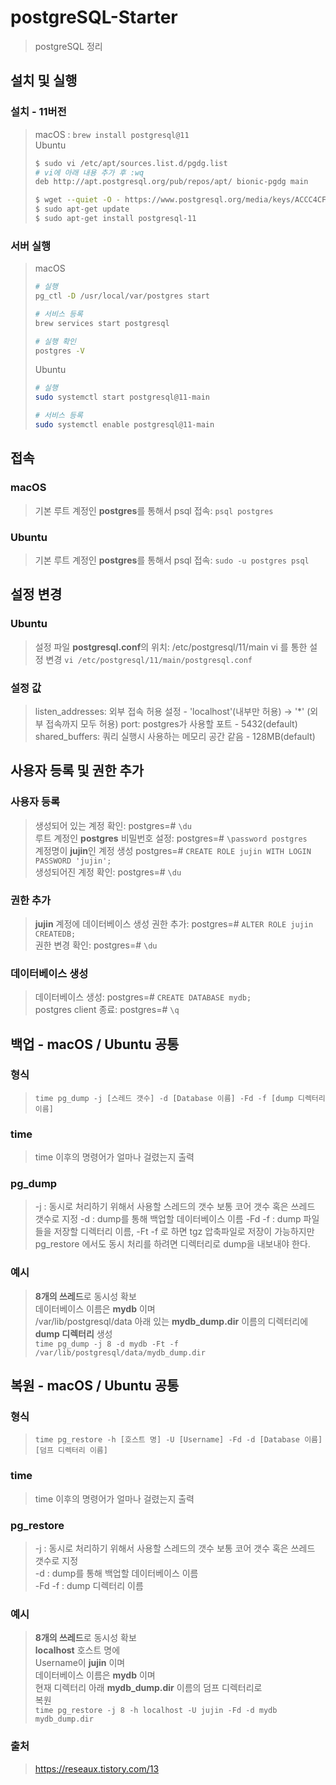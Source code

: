 # postgreSQL-Starter
> postgreSQL 정리
 
## 설치 및 실행
### 설치 - 11버전
> macOS : `brew install postgresql@11`  
> Ubuntu
> ```bash
> $ sudo vi /etc/apt/sources.list.d/pgdg.list
> # vi에 아래 내용 추가 후 :wq 
> deb http://apt.postgresql.org/pub/repos/apt/ bionic-pgdg main
> 
> $ wget --quiet -O - https://www.postgresql.org/media/keys/ACCC4CF8.asc | sudo apt-key add -
> $ sudo apt-get update
> $ sudo apt-get install postgresql-11
> ```

### 서버 실행
> macOS  
> ```bash
> # 실행
> pg_ctl -D /usr/local/var/postgres start
> 
> # 서비스 등록
> brew services start postgresql
> 
> # 실행 확인
> postgres -V
> ```
> Ubuntu  
> ```bash
> # 실행
> sudo systemctl start postgresql@11-main
> 
> # 서비스 등록
> sudo systemctl enable postgresql@11-main
> ```

## 접속
### macOS
> 기본 루트 계정인 <b>postgres</b>를 통해서 psql 접속: `psql postgres`  

### Ubuntu
> 기본 루트 계정인 <b>postgres</b>를 통해서 psql 접속: `sudo -u postgres psql`  

## 설정 변경
### Ubuntu
> 설정 파일 <b>postgresql.conf</b>의 위치: /etc/postgresql/11/main
> vi 를 통한 설정 변경
> `vi /etc/postgresql/11/main/postgresql.conf`

### 설정 값
> listen_addresses: 외부 접속 허용 설정 - 'localhost'(내부만 허용) -> '*' (외부 접속까지 모두 허용)
> port: postgres가 사용할 포트 - 5432(default) 
> shared_buffers: 쿼리 실행시 사용하는 메모리 공간 같음 - 128MB(default)

## 사용자 등록 및 권한 추가
### 사용자 등록
> 생성되어 있는 계정 확인: postgres=# `\du`  
> 루트 계정인 <b>postgres</b> 비밀번호 설정: postgres=# `\password postgres`  
> 계정명이 <b>jujin</b>인 계정 생성 postgres=# `CREATE ROLE jujin WITH LOGIN PASSWORD 'jujin';`  
> 생성되어진 계정 확인: postgres=# `\du`  

### 권한 추가
> <b>jujin</b> 계정에 데이터베이스 생성 권한 추가: postgres=# `ALTER ROLE jujin CREATEDB;`  
> 권한 변경 확인: postgres=# `\du`  

### 데이터베이스 생성
> 데이터베이스 생성: postgres=# `CREATE DATABASE mydb;`   
> postgres client 종료: postgres=# `\q`  

## 백업 - macOS / Ubuntu 공통
### 형식
> `time pg_dump -j [스레드 갯수] -d [Database 이름] -Fd -f [dump 디렉터리 이름]`  

### time
> time 이후의 명령어가 얼마나 걸렸는지 출력

### pg_dump
> -j : 동시로 처리하기 위해서 사용할 스레드의 갯수 보통 코어 갯수 혹은 쓰레드 갯수로 지정
> -d : dump를 통해 백업할 데이터베이스 이름
> -Fd -f : dump 파일들을 저장할 디렉터리 이름, -Ft -f 로 하면 tgz 압축파일로 저장이 가능하지만 pg_restore 에서도 동시 처리를 하려면 
디렉터리로 dump을 내보내야 한다.

### 예시
> <b>8개의 쓰레드</b>로 동시성 확보   
> 데이터베이스 이름은 <b>mydb</b> 이며   
> /var/lib/postgresql/data 아래 있는 <b>mydb_dump.dir</b> 이름의 디렉터리에  
> <b>dump 디렉터리</b> 생성  
`time pg_dump -j 8 -d mydb -Ft -f /var/lib/postgresql/data/mydb_dump.dir`


## 복원 - macOS / Ubuntu 공통
### 형식
> `time pg_restore -h [호스트 명] -U [Username] -Fd -d [Database 이름] [덤프 디렉터리 이름]`  

### time
> time 이후의 명령어가 얼마나 걸렸는지 출력  

### pg_restore
> -j : 동시로 처리하기 위해서 사용할 스레드의 갯수 보통 코어 갯수 혹은 쓰레드 갯수로 지정  
> -d : dump를 통해 백업할 데이터베이스 이름  
> -Fd -f : dump 디렉터리 이름  

### 예시
> <b>8개의 쓰레드</b>로 동시성 확보  
> <b>localhost</b> 호스트 명에  
> Username이 <b>jujin</b> 이며  
> 데이터베이스 이름은 <b>mydb</b> 이며  
> 현재 디렉터리 아래 <b>mydb_dump.dir</b> 이름의 덤프 디렉터리로  
> 복원  
> `time pg_restore -j 8 -h localhost -U jujin -Fd -d mydb mydb_dump.dir`

### 출처
> https://reseaux.tistory.com/13 

